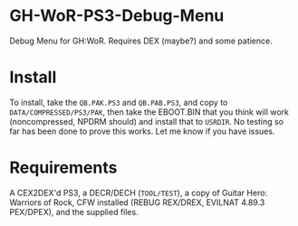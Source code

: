 # GH-WoR-PS3-Debug-Menu
Debug Menu for GH:WoR. Requires DEX (maybe?) and some patience.
# Install
To install, take the `QB.PAK.PS3` and `QB.PAB.PS3`, and copy to `DATA/COMPRESSED/PS3/PAK`, then take the EBOOT.BIN that you think will work (noncompressed, NPDRM should) and install that to `USRDIR`. No testing so far has been done to prove this works. Let me know if you have issues.
# Requirements
A CEX2DEX'd PS3, a DECR/DECH (`TOOL/TEST`), a copy of Guitar Hero: Warriors of Rock, CFW installed (REBUG REX/DREX, EVILNAT 4.89.3 PEX/DPEX), and the supplied files.
